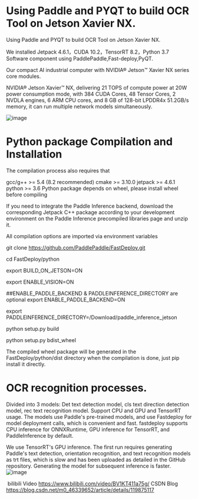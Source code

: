 # Using Paddle and PYQT to build OCR Tool on Jetson Xavier NX.
Using Paddle and PYQT to build OCR Tool on Jetson Xavier NX.

We installed Jetpack 4.6.1，CUDA 10.2，TensorRT 8.2，Python 3.7
Software component using PaddlePaddle,Fast-deploy,PyQT.


Our compact AI industrial computer with NVIDIA® Jetson™ Xavier NX series core modules.

NVIDIA® Jetson Xavier™ NX, delivering 21 TOPS of compute power at 20W power consumption mode, with 384 CUDA
Cores, 48 Tensor Cores, 2 NVDLA engines, 6 ARM CPU cores, and 8 GB of 128-bit LPDDR4x 51.2GB/s memory, it can run multiple network models simultaneously.

![image](https://user-images.githubusercontent.com/84485935/224459540-8915df09-e6ae-4740-96eb-620d9eae284d.png)



# Python package Compilation and Installation

The compilation process also requires that

gcc/g++ >= 5.4 (8.2 recommended)
cmake >= 3.10.0
jetpack >= 4.6.1
python >= 3.6
Python package depends on wheel, please install wheel before compiling

If you need to integrate the Paddle Inference backend, download the corresponding Jetpack C++ package according to your development environment on the Paddle Inference precompiled libraries page and unzip it.

All compilation options are imported via environment variables

git clone https://github.com/PaddlePaddle/FastDeploy.git

cd FastDeploy/python

export BUILD_ON_JETSON=ON

export ENABLE_VISION=ON


##ENABLE_PADDLE_BACKEND & PADDLEINFERENCE_DIRECTORY are optional
export ENABLE_PADDLE_BACKEND=ON

export PADDLEINFERENCE_DIRECTORY=/Download/paddle_inference_jetson

python setup.py build

python setup.py bdist_wheel

The compiled wheel package will be generated in the FastDeploy/python/dist directory when the compilation is done, just pip install it directly.

# OCR recognition processes.

Divided into 3 models: Det text detection model, cls text direction detection model, rec text recognition model. Support CPU and GPU and TensorRT usage. The models use Paddle's pre-trained models, and use Fastdeploy for model deployment calls, which is convenient and fast. fastdeploy supports CPU inference for ONNXRuntime, GPU inference for TensorRT, and PaddleInference by default.

We use TensorRT's GPU inference. The first run requires generating Paddle's text detection, orientation recognition, and text recognition models as trt files, which is slow and has been uploaded as detailed in the GitHub repository. Generating the model for subsequent inference is faster.
![image](https://user-images.githubusercontent.com/84485935/224459589-77f39ac9-787f-4b6e-8f8b-e2d281ef1372.png)

​
bilibili Video
https://www.bilibili.com/video/BV1KT411a75g/
CSDN Blog
https://blog.csdn.net/m0_46339652/article/details/119875117
